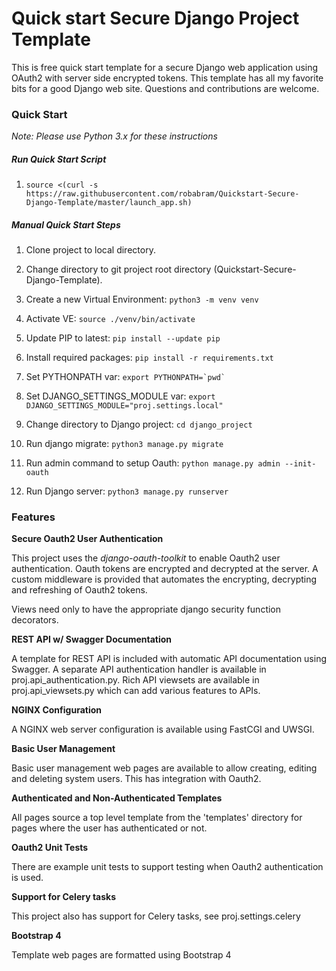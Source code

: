 # Quick start Secure Django Project Template

This is free quick start template for a secure Django web application using OAuth2 with server side encrypted tokens. 
This template has all my favorite bits for a good Django web site.  Questions and contributions are welcome.  

### Quick Start

*Note: Please use Python 3.x for these instructions*

##### Run Quick Start Script

1. `source <(curl -s https://raw.githubusercontent.com/robabram/Quickstart-Secure-Django-Template/master/launch_app.sh)`

##### Manual Quick Start Steps

1. Clone project to local directory.

2. Change directory to git project root directory (Quickstart-Secure-Django-Template).

3. Create a new Virtual Environment: `python3 -m venv venv`

3. Activate VE: `source ./venv/bin/activate`

4. Update PIP to latest: `pip install --update pip`

5. Install required packages: `pip install -r requirements.txt` 

6. Set PYTHONPATH var: ``export PYTHONPATH=`pwd` ``

7. Set DJANGO_SETTINGS_MODULE var: ``export DJANGO_SETTINGS_MODULE="proj.settings.local"`` 

8. Change directory to Django project: `cd django_project`

9. Run django migrate: `python3 manage.py migrate`

10. Run admin command to setup Oauth: `python manage.py admin --init-oauth`

11. Run Django server: `python3 manage.py runserver`

### Features    

**Secure Oauth2 User Authentication**

This project uses the _django-oauth-toolkit_ to enable Oauth2 user authentication. Oauth tokens are 
encrypted and decrypted at the server. A custom middleware is provided that automates the encrypting, 
decrypting and refreshing of Oauth2 tokens.

Views need only to have the appropriate django security function decorators.  


**REST API w/ Swagger Documentation**

A template for REST API is included with automatic API documentation using Swagger. A separate API
authentication handler is available in proj.api_authentication.py. Rich API viewsets are available in 
proj.api_viewsets.py which can add various features to APIs.

**NGINX Configuration**

A NGINX web server configuration is available using FastCGI and UWSGI.

**Basic User Management**

Basic user management web pages are available to allow creating, editing and deleting system users. This has integration with Oauth2.   

**Authenticated and Non-Authenticated Templates**

All pages source a top level template from the 'templates' directory for pages where the user has authenticated or not.

**Oauth2 Unit Tests**

There are example unit tests to support testing when Oauth2 authentication is used.

**Support for Celery tasks**

This project also has support for Celery tasks, see proj.settings.celery

**Bootstrap 4**

Template web pages are formatted using Bootstrap 4  
